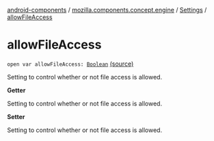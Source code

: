 [android-components](../../index.md) / [mozilla.components.concept.engine](../index.md) / [Settings](index.md) / [allowFileAccess](./allow-file-access.md)

# allowFileAccess

`open var allowFileAccess: `[`Boolean`](https://kotlinlang.org/api/latest/jvm/stdlib/kotlin/-boolean/index.html) [(source)](https://github.com/mozilla-mobile/android-components/blob/master/components/concept/engine/src/main/java/mozilla/components/concept/engine/Settings.kt#L83)

Setting to control whether or not file access is allowed.

**Getter**

Setting to control whether or not file access is allowed.

**Setter**

Setting to control whether or not file access is allowed.

